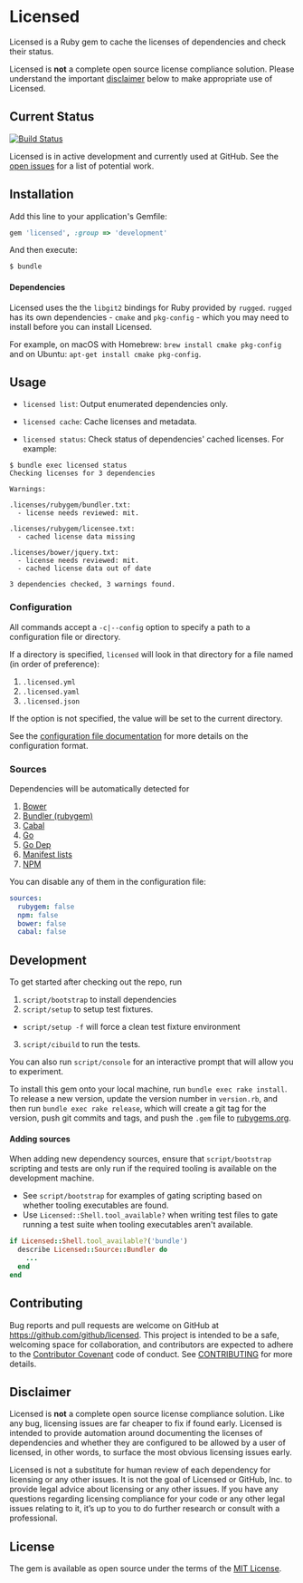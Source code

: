 # Licensed

Licensed is a Ruby gem to cache the licenses of dependencies and check their status.

Licensed is **not** a complete open source license compliance solution. Please understand the important [disclaimer](#disclaimer) below to make appropriate use of Licensed.

## Current Status

[![Build Status](https://travis-ci.org/github/licensed.svg?branch=master)](https://travis-ci.org/github/licensed)

Licensed is in active development and currently used at GitHub.  See the [open issues](https://github.com/github/licensed/issues) for a list of potential work.

## Installation

Add this line to your application's Gemfile:

```ruby
gem 'licensed', :group => 'development'
```

And then execute:

```bash
$ bundle
```

#### Dependencies

Licensed uses the the `libgit2` bindings for Ruby provided by `rugged`. `rugged` has its own dependencies - `cmake` and `pkg-config` - which you may need to install before you can install Licensed.

For example, on macOS with Homebrew: `brew install cmake pkg-config` and on Ubuntu: `apt-get install cmake pkg-config`.

## Usage

- `licensed list`: Output enumerated dependencies only.

- `licensed cache`: Cache licenses and metadata.

- `licensed status`: Check status of dependencies' cached licenses. For example:

```
$ bundle exec licensed status
Checking licenses for 3 dependencies

Warnings:

.licenses/rubygem/bundler.txt:
  - license needs reviewed: mit.

.licenses/rubygem/licensee.txt:
  - cached license data missing

.licenses/bower/jquery.txt:
  - license needs reviewed: mit.
  - cached license data out of date

3 dependencies checked, 3 warnings found.
```

### Configuration

All commands accept a `-c|--config` option to specify a path to a configuration file or directory.

If a directory is specified, `licensed` will look in that directory for a file named (in order of preference):
1. `.licensed.yml`
2. `.licensed.yaml`
3. `.licensed.json`

If the option is not specified, the value will be set to the current directory.

See the [configuration file documentation](./docs/configuration.md) for more details on the configuration format.

### Sources

Dependencies will be automatically detected for
1. [Bower](./docs/sources/bower.md)
2. [Bundler (rubygem)](./docs/sources/bundler.md)
3. [Cabal](./docs/sources/cabal.md)
4. [Go](./docs/sources/go.md)
5. [Go Dep](./docs/sources/dep.md)
6. [Manifest lists](./docs/sources/manifests.md)
7. [NPM](./docs/sources/npm.md)

You can disable any of them in the configuration file:

```yml
sources:
  rubygem: false
  npm: false
  bower: false
  cabal: false
```

## Development

To get started after checking out the repo, run
1. `script/bootstrap` to install dependencies
2. `script/setup` to setup test fixtures.
  - `script/setup -f` will force a clean test fixture environment
3. `script/cibuild` to run the tests.

You can also run `script/console` for an interactive prompt that will allow you to experiment.

To install this gem onto your local machine, run `bundle exec rake install`. To release a new version, update the version number in `version.rb`, and then run `bundle exec rake release`, which will create a git tag for the version, push git commits and tags, and push the `.gem` file to [rubygems.org](https://rubygems.org).

#### Adding sources

When adding new dependency sources, ensure that `script/bootstrap` scripting and tests are only run if the required tooling is available on the development machine.

* See `script/bootstrap` for examples of gating scripting based on whether tooling executables are found.
* Use `Licensed::Shell.tool_available?` when writing test files to gate running a test suite when tooling executables aren't available.
```ruby
if Licensed::Shell.tool_available?('bundle')
  describe Licensed::Source::Bundler do
    ...
  end
end
```

## Contributing

Bug reports and pull requests are welcome on GitHub at https://github.com/github/licensed. This project is intended to be a safe, welcoming space for collaboration, and contributors are expected to adhere to the [Contributor Covenant](http://contributor-covenant.org/) code of conduct.  See [CONTRIBUTING](CONTRIBUTING.md) for more details.

## Disclaimer

Licensed is **not** a complete open source license compliance solution. Like any bug, licensing issues are far cheaper to fix if found early. Licensed is intended to provide automation around documenting the licenses of dependencies and whether they  are configured to be allowed by a user of licensed, in other words, to surface the most obvious licensing issues early.

Licensed is not a substitute for human review of each dependency for licensing or any other issues. It is not the goal of Licensed or GitHub, Inc. to provide legal advice about licensing or any other issues. If you have any questions regarding licensing compliance for your code or any other legal issues relating to it, it’s up to you to do further research or consult with a professional.

## License

The gem is available as open source under the terms of the [MIT License](http://opensource.org/licenses/MIT).
